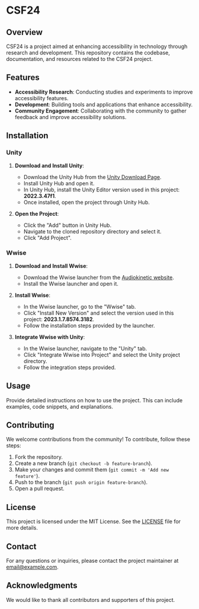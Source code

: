 # CSF24

## Overview
CSF24 is a project aimed at enhancing accessibility in technology through research and development. This repository contains the codebase, documentation, and resources related to the CSF24 project.

## Features
- **Accessibility Research**: Conducting studies and experiments to improve accessibility features.
- **Development**: Building tools and applications that enhance accessibility.
- **Community Engagement**: Collaborating with the community to gather feedback and improve accessibility solutions.

## Installation

### Unity
1. **Download and Install Unity**:
   - Download the Unity Hub from the [Unity Download Page](https://unity3d.com/get-unity/download).
   - Install Unity Hub and open it.
   - In Unity Hub, install the Unity Editor version used in this project: **2022.3.47f1**.
   - Once installed, open the project through Unity Hub.

2. **Open the Project**:
   - Click the "Add" button in Unity Hub.
   - Navigate to the cloned repository directory and select it.
   - Click "Add Project".

### Wwise
1. **Download and Install Wwise**:
   - Download the Wwise launcher from the [Audiokinetic website](https://www.audiokinetic.com/downloads/).
   - Install the Wwise launcher and open it.

2. **Install Wwise**:
   - In the Wwise launcher, go to the "Wwise" tab.
   - Click "Install New Version" and select the version used in this project: **2023.1.7.8574.3182**.
   - Follow the installation steps provided by the launcher.

3. **Integrate Wwise with Unity**:
   - In the Wwise launcher, navigate to the "Unity" tab.
   - Click "Integrate Wwise into Project" and select the Unity project directory.
   - Follow the integration steps provided.

## Usage
Provide detailed instructions on how to use the project. This can include examples, code snippets, and explanations.

## Contributing
We welcome contributions from the community! To contribute, follow these steps:

1. Fork the repository.
2. Create a new branch (`git checkout -b feature-branch`).
3. Make your changes and commit them (`git commit -m 'Add new feature'`).
4. Push to the branch (`git push origin feature-branch`).
5. Open a pull request.

## License
This project is licensed under the MIT License. See the [LICENSE](LICENSE) file for more details.

## Contact
For any questions or inquiries, please contact the project maintainer at [email@example.com](mailto:email@example.com).

## Acknowledgments
We would like to thank all contributors and supporters of this project.
